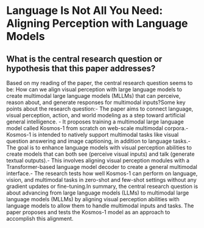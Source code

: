 # Language Is Not All You Need: Aligning Perception with Language Models

## What is the central research question or hypothesis that this paper addresses?

Based on my reading of the paper, the central research question seems to be: How can we align visual perception with large language models to create multimodal large language models (MLLMs) that can perceive, reason about, and generate responses for multimodal inputs?Some key points about the research question:- The paper aims to connect language, visual perception, action, and world modeling as a step toward artificial general intelligence. - It proposes training a multimodal large language model called Kosmos-1 from scratch on web-scale multimodal corpora.- Kosmos-1 is intended to natively support multimodal tasks like visual question answering and image captioning, in addition to language tasks.- The goal is to enhance language models with visual perception abilities to create models that can both see (perceive visual inputs) and talk (generate textual outputs).- This involves aligning visual perception modules with a Transformer-based language model decoder to create a general multimodal interface.- The research tests how well Kosmos-1 can perform on language, vision, and multimodal tasks in zero-shot and few-shot settings without any gradient updates or fine-tuning.In summary, the central research question is about advancing from large language models (LLMs) to multimodal large language models (MLLMs) by aligning visual perception abilities with language models to allow them to handle multimodal inputs and tasks. The paper proposes and tests the Kosmos-1 model as an approach to accomplish this alignment.

